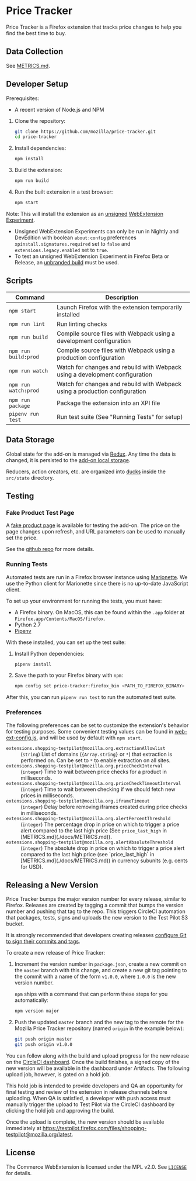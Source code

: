 # Price Tracker

Price Tracker is a Firefox extension that tracks price changes to help you find the best time to buy.


## Data Collection

See [METRICS.md](./docs/METRICS.md).


## Developer Setup

Prerequisites:

- A recent version of Node.js and NPM

1. Clone the repository:

   ```sh
   git clone https://github.com/mozilla/price-tracker.git
   cd price-tracker
   ```
2. Install dependencies:

   ```sh
   npm install
   ```
3. Build the extension:

   ```sh
   npm run build
   ```
4. Run the built extension in a test browser:

   ```sh
   npm start
   ```

Note: This will install the extension as an [unsigned](https://wiki.mozilla.org/Add-ons/Extension_Signing) [WebExtension Experiment](https://firefox-source-docs.mozilla.org/toolkit/components/extensions/webextensions/basics.html#webextensions-experiments).
* Unsigned WebExtension Experiments can only be run in Nightly and DevEdition with boolean `about:config` preferences `xpinstall.signatures.required` set to `false` and `extensions.legacy.enabled` set to `true`.
* To test an unsigned WebExtension Experiment in Firefox Beta or Release, an [unbranded build](https://wiki.mozilla.org/Add-ons/Extension_Signing#Unbranded_Builds) must be used.


## Scripts

| Command | Description |
| --- | --- |
| `npm start` | Launch Firefox with the extension temporarily installed |
| `npm run lint` | Run linting checks |
| `npm run build` | Compile source files with Webpack using a development configuration |
| `npm run build:prod` | Compile source files with Webpack using a production configuration |
| `npm run watch` | Watch for changes and rebuild with Webpack using a development configuration|
| `npm run watch:prod` | Watch for changes and rebuild with Webpack using a production configuration|
| `npm run package` | Package the extension into an XPI file |
| `pipenv run test` | Run test suite (See "Running Tests" for setup) |


## Data Storage

Global state for the add-on is managed via [Redux][]. Any time the data is changed, it is persisted to the [add-on local storage][localstorage].

Reducers, action creators, etc. are organized into [ducks][] inside the `src/state` directory.

[Redux]: https://redux.js.org/
[localstorage]: https://developer.mozilla.org/en-US/docs/Mozilla/Add-ons/WebExtensions/API/storage/local
[ducks]: https://github.com/erikras/ducks-modular-redux


## Testing

### Fake Product Test Page

A [fake product page][] is available for testing the add-on. The price on the page changes upon refresh, and URL parameters can be used to manually set the price.

See the [github repo][fake-page-repo] for more details.

[fake product page]: https://mozilla.github.io/fake-product-page/
[fake-page-repo]: https://github.com/mozilla/fake-product-page/

### Running Tests

Automated tests are run in a Firefox browser instance using [Marionette][]. We use the Python client for Marionette since there is no up-to-date JavaScript client.

To set up your environment for running the tests, you must have:

- A Firefox binary. On MacOS, this can be found within the `.app` folder at  `Firefox.app/Contents/MacOS/firefox`.
- Python 2.7
- [Pipenv][]

With these installed, you can set up the test suite:

1. Install Python dependencies:

   ```sh
   pipenv install
   ```
2. Save the path to your Firefox binary with `npm`:

   ```sh
   npm config set price-tracker:firefox_bin <PATH_TO_FIREFOX_BINARY>
   ```

After this, you can run `pipenv run test` to run the automated test suite.

[Marionette]: https://firefox-source-docs.mozilla.org/testing/marionette/marionette/index.html
[Pipenv]: https://docs.pipenv.org/

### Preferences

The following preferences can be set to customize the extension's behavior for testing purposes. Some convenient testing values can be found in [web-ext-config.js](web-ext-config.js), and will be used by default with `npm start`.

<dl>
  <dt><code>extensions.shopping-testpilot@mozilla.org.extractionAllowlist</code></dt>
  <dd>(<code>string</code>) List of domains (<code>{Array.string}</code> or <code>*</code>) that extraction is performed on. Can be set to <code>*</code> to enable extraction on all sites.</dd>

  <dt><code>extensions.shopping-testpilot@mozilla.org.priceCheckInterval</code></dt>
  <dd>(<code>integer</code>) Time to wait between price checks for a product in milliseconds.</dd>

  <dt><code>extensions.shopping-testpilot@mozilla.org.priceCheckTimeoutInterval</code></dt>
  <dd>(<code>integer</code>) Time to wait between checking if we should fetch new prices in milliseconds.</dd>

  <dt><code>extensions.shopping-testpilot@mozilla.org.iframeTimeout</code></dt>
  <dd>(<code>integer</code>) Delay before removing iframes created during price checks in milliseconds.</dd>

  <dt><code>extensions.shopping-testpilot@mozilla.org.alertPercentThreshold</code></dt>
  <dd>(<code>integer</code>) The percentage drop in price on which to trigger a price alert compared to the last high price (See <code>price_last_high</code> in [METRICS.md](./docs/METRICS.md)).</dd>

  <dt><code>extensions.shopping-testpilot@mozilla.org.alertAbsoluteThreshold</code></dt>
  <dd>(<code>integer</code>) The absolute drop in price on which to trigger a price alert compared to the last high price (see `price_last_high` in [METRICS.md](./docs/METRICS.md)) in currency subunits (e.g. cents for USD).</dd>
</dl>


## Releasing a New Version

Price Tracker bumps the major version number for every release, similar to Firefox. Releases are created by tagging a commit that bumps the version number and pushing that tag to the repo. This triggers CircleCI automation that packages, tests, signs and uploads the new version to the Test Pilot S3 bucket.

It is strongly recommended that developers creating releases [configure Git to
sign their commits and tags][signing].

To create a new release of Price Tracker:

1. Increment the version number in `package.json`, create a new commit on the `master` branch with this change, and create a new git tag pointing to the commit with a name of the form `v1.0.0`, where `1.0.0` is the new version number.

   `npm` ships with a command that can perform these steps for you automatically:

   ```sh
   npm version major
   ```
2. Push the updated `master` branch and the new tag to the remote for the Mozilla Price Tracker repository (named `origin` in the example below):

   ```sh
   git push origin master
   git push origin v1.0.0
   ```

You can follow along with the build and upload progress for the new release on the [CircleCI dashboard][]. Once the build finishes, a signed copy of the new version will be available in the dashboard under Artifacts. The following upload job, however, is gated on a hold job.

This hold job is intended to provide developers and QA an opportunity for final testing and review of the extension in release channels before uploading. When QA is satisfied, a developer with push access must manually trigger the upload to Test Pilot via the CircleCI dashboard by clicking the hold job and approving the build.

Once the upload is complete, the new version should be available immediately at https://testpilot.firefox.com/files/shopping-testpilot@mozilla.org/latest.

[signing]: https://help.github.com/articles/signing-commits/
[CircleCI dashboard]: https://circleci.com/dashboard


## License

The Commerce WebExtension is licensed under the MPL v2.0. See [`LICENSE`](LICENSE) for details.
